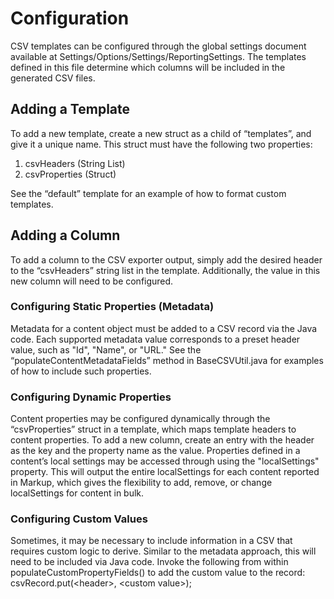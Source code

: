 # Configuration
CSV templates can be configured through the global settings document available at Settings/Options/Settings/ReportingSettings. The templates defined in this file determine which columns will be included in the generated CSV files.
## Adding a Template
To add a new template, create a new struct as a child of “templates”, and give it a unique name. This struct must have the following two properties:
1. csvHeaders (String List)
2. csvProperties (Struct)

See the “default” template for an example of how to format custom templates. 
## Adding a Column
To add a column to the CSV exporter output, simply add the desired header to the “csvHeaders” string list in the template. Additionally, the value in this new column will need to be configured. 
### Configuring Static Properties (Metadata)
Metadata for a content object must be added to a CSV record via the Java code. Each supported metadata value corresponds to a preset header value, such as "Id", "Name", or "URL." See the “populateContentMetadataFields” method in BaseCSVUtil.java for examples of how to include such properties.
### Configuring Dynamic Properties
Content properties may be configured dynamically through the “csvProperties” struct in a template, which maps template headers to content properties. To add a new column, create an entry with the header as the key and the property name as the value. Properties defined in a content’s local settings may be accessed through using the "localSettings" property. This will output the entire localSettings for each content reported in Markup, which gives the flexibility to add, remove, or change localSettings for content in bulk.  
### Configuring Custom Values
Sometimes, it may be necessary to include information in a CSV that requires custom logic to derive. Similar to the metadata approach, this will need to be included via Java code. Invoke the following from within populateCustomPropertyFields() to add the custom value to the record:
csvRecord.put(\<header>, \<custom value>); 
